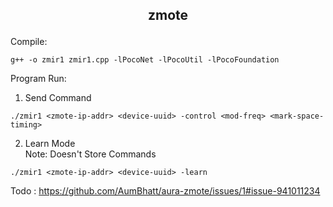 ## <p align="center">zmote</p>
Compile:
```
g++ -o zmir1 zmir1.cpp -lPocoNet -lPocoUtil -lPocoFoundation
```
Program Run:
1. Send Command
```
./zmir1 <zmote-ip-addr> <device-uuid> -control <mod-freq> <mark-space-timing>
```
2. Learn Mode
<br>	Note: Doesn't Store Commands
```
./zmir1 <zmote-ip-addr> <device-uuid> -learn
```
Todo : https://github.com/AumBhatt/aura-zmote/issues/1#issue-941011234
